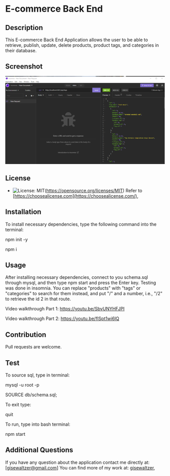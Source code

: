 # E-commerce Back End 

## Description
This E-commerce Back End Application allows the user to be able to retrieve, publish, update, delete products, product tags, and categories in their database.


## Screenshot

![Screenshot](./assets/Screenshot-e-commerce-bk-end.png)

## License
- ![License: MIT](https://img.shields.io/badge/License-MIT-yellow.svg)(https://opensource.org/licenses/MIT)
Refer to [https://choosealicense.com](https://choosealicense.com/),

## Installation
To install necessary dependencies, type the following command into the terminal:

npm init -y

npm i

## Usage
After installing necessary dependencies, connect to you schema.sql through mysql, and then type npm start and press the Enter key. Testing was done in insomnia.  You can replace "products" with "tags" or "categories" to search for them instead, and put "/" and a number, i.e., "/2" to retrieve the id 2 in that route.

Video walkthrough Part 1: https://youtu.be/SbvUNYHFJPI

Video walkthrough Part 2: https://youtu.be/fISpt1wi6lQ

## Contribution
Pull requests are welcome. 

## Test
To source sql, type in terminal:

mysql -u root -p

SOURCE db/schema.sql;

To exit type:

quit

To run, type into bash terminal:

npm start

## Additional Questions
If you have any question about the application contact me directly at: [gisewaltzer@gmail.com]
You can find more of my work at: [gisewaltzer](https://github.com/gisewaltzer/),